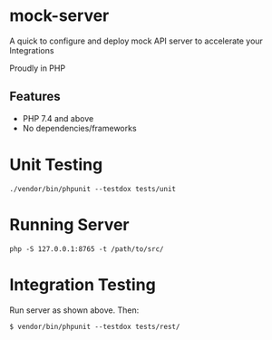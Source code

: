 # mock-server
A quick to configure and deploy mock API server to accelerate your Integrations

Proudly in PHP

## Features

- PHP 7.4 and above
- No dependencies/frameworks

# Unit Testing

```shell
./vendor/bin/phpunit --testdox tests/unit
```

# Running Server

```shell
php -S 127.0.0.1:8765 -t /path/to/src/
```

# Integration Testing

Run server as shown above. Then:

```shell
$ vendor/bin/phpunit --testdox tests/rest/
```